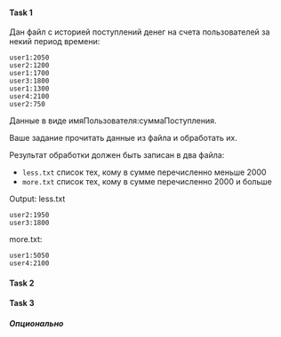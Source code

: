 #### Task 1

Дан файл с историей поступлений денег на счета пользователей за некий период времени:
```text
user1:2050
user2:1200
user1:1700
user3:1800
user1:1300
user4:2100
user2:750
```

Данные в виде имяПользователя:суммаПоступления.

Ваше задание прочитать данные из файла и обработать их.

Результат обработки должен быть записан в два файла:
- `less.txt` список тех, кому в сумме перечисленно меньше 2000
- `more.txt` список тех, кому в сумме перечисленно 2000 и больше

Output:
less.txt
```text
user2:1950
user3:1800
```

more.txt:
```text
user1:5050
user4:2100
```





#### Task 2


#### Task 3 
##### *Опционально*








